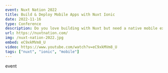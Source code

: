 ```yaml
---
event: Nuxt Nation 2022
title: Build & Deploy Mobile Apps with Nuxt Ionic
date: 2022-11-16
type: Conference
description: Do you love building with Nuxt but need a native mobile experience? Nuxt Ionic is an out-of-the-box integration that lets you build Nuxt applications with a native look and feel leveraging Ionic components, composables, and icons. Nuxt Ionic automatically imports what you need from the Ionic framework mobile UI toolkit, as well as Capacitor, which provides native mobile device functionality and builds for iOS and Android. This talk will cover the features and use cases of Nuxt Ionic, how to get started, and even deploying your mobile app to users with Ionic's Appflow platform.
url: https://nuxtnation.com/
img: /nuxt-nation-2022.jpg
embed: eC9xkMVm8_U
video: https://www.youtube.com/watch?v=eC9xkMVm8_U
tags: ["nuxt", "ionic", "mobile"]
---
```

event
